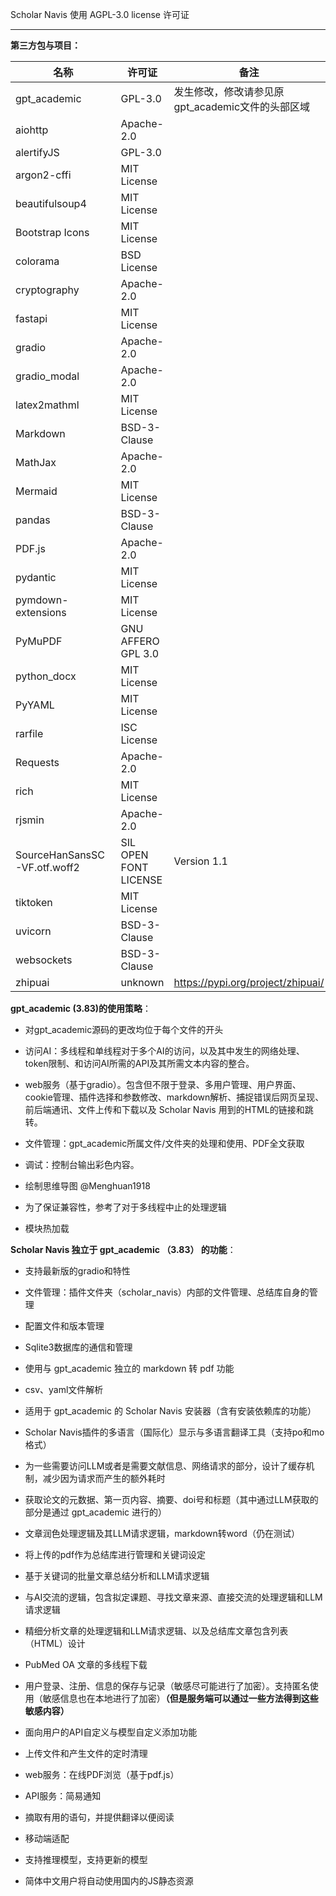 Scholar Navis 使用 AGPL-3.0 license 许可证

----------------------------

**第三方包与项目：**

| 名称                           | 许可证                   | 备注                                |
| ---------------------------- | --------------------- | --------------------------------- |
| gpt_academic                 | GPL-3.0               | 发生修改，修改请参见原gpt_academic文件的头部区域    |
| aiohttp                      | Apache-2.0            |                                   |
| alertifyJS                   | GPL-3.0               |                                   |
| argon2-cffi                  | MIT License           |                                   |
| beautifulsoup4               | MIT License           |                                   |
| Bootstrap Icons              | MIT License           |                                   |
| colorama                     | BSD License           |                                   |
| cryptography                 | Apache-2.0            |                                   |
| fastapi                      | MIT License           |                                   |
| gradio                       | Apache-2.0            |                                   |
| gradio_modal                 | Apache-2.0            |                                   |
| latex2mathml                 | MIT License           |                                   |
| Markdown                     | BSD-3-Clause          |                                   |
| MathJax                      | Apache-2.0            |                                   |
| Mermaid                      | MIT License           |                                   |
| pandas                       | BSD-3-Clause          |                                   |
| PDF.js                       | Apache-2.0            |                                   |
| pydantic                     | MIT License           |                                   |
| pymdown-extensions           | MIT License           |                                   |
| PyMuPDF                      | GNU AFFERO GPL 3.0    |                                   |
| python_docx                  | MIT License           |                                   |
| PyYAML                       | MIT License           |                                   |
| rarfile                      | ISC License           |                                   |
| Requests                     | Apache-2.0            |                                   |
| rich                         | MIT License           |                                   |
| rjsmin                       | Apache-2.0            |                                   |
| SourceHanSansSC-VF.otf.woff2 | SIL OPEN FONT LICENSE | Version 1.1                       |
| tiktoken                     | MIT License           |                                   |
| uvicorn                      | BSD-3-Clause          |                                   |
| websockets                   | BSD-3-Clause          |                                   |
| zhipuai                      | unknown               | https://pypi.org/project/zhipuai/ |

**gpt_academic (3.83)的使用策略**：

- 对gpt_academic源码的更改均位于每个文件的开头

- 访问AI：多线程和单线程对于多个AI的访问，以及其中发生的网络处理、token限制、和访问AI所需的API及其所需文本内容的整合。

- web服务（基于gradio）。包含但不限于登录、多用户管理、用户界面、cookie管理、插件选择和参数修改、markdown解析、捕捉错误后网页呈现、前后端通讯、文件上传和下载以及 Scholar Navis 用到的HTML的链接和跳转。

- 文件管理：gpt_academic所属文件/文件夹的处理和使用、PDF全文获取

- 调试：控制台输出彩色内容。

- 绘制思维导图 @Menghuan1918

- 为了保证兼容性，参考了对于多线程中止的处理逻辑

- 模块热加载

**Scholar Navis 独立于 gpt_academic （3.83） 的功能**：

- 支持最新版的gradio和特性

- 文件管理：插件文件夹（scholar_navis）内部的文件管理、总结库自身的管理

- 配置文件和版本管理

- Sqlite3数据库的通信和管理

- 使用与 gpt_academic 独立的 markdown 转 pdf 功能

- csv、yaml文件解析

- 适用于 gpt_academic 的 Scholar Navis 安装器（含有安装依赖库的功能）

- Scholar Navis插件的多语言（国际化）显示与多语言翻译工具（支持po和mo格式）

- 为一些需要访问LLM或者是需要文献信息、网络请求的部分，设计了缓存机制，减少因为请求而产生的额外耗时

- 获取论文的元数据、第一页内容、摘要、doi号和标题（其中通过LLM获取的部分是通过 gpt_academic 进行的）

- 文章润色处理逻辑及其LLM请求逻辑，markdown转word（仍在测试）

- 将上传的pdf作为总结库进行管理和关键词设定

- 基于关键词的批量文章总结分析和LLM请求逻辑

- 与AI交流的逻辑，包含拟定课题、寻找文章来源、直接交流的处理逻辑和LLM请求逻辑

- 精细分析文章的处理逻辑和LLM请求逻辑、以及总结库文章包含列表（HTML）设计

- PubMed OA 文章的多线程下载

- 用户登录、注册、信息的保存与记录（敏感尽可能进行了加密）。支持匿名使用（敏感信息也在本地进行了加密）**（但是服务端可以通过一些方法得到这些敏感内容）**

- 面向用户的API自定义与模型自定义添加功能

- 上传文件和产生文件的定时清理

- web服务：在线PDF浏览（基于pdf.js）

- API服务：简易通知

- 摘取有用的语句，并提供翻译以便阅读

- 移动端适配

- 支持推理模型，支持更新的模型

- 简体中文用户将自动使用国内的JS静态资源
